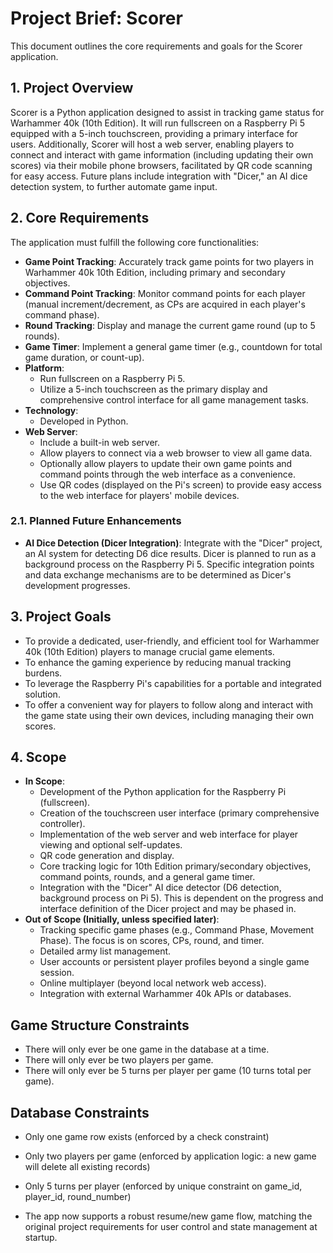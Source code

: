 # Project Brief: Scorer

This document outlines the core requirements and goals for the Scorer application.

## 1. Project Overview

Scorer is a Python application designed to assist in tracking game status for Warhammer 40k (10th Edition). It will run fullscreen on a Raspberry Pi 5 equipped with a 5-inch touchscreen, providing a primary interface for users. Additionally, Scorer will host a web server, enabling players to connect and interact with game information (including updating their own scores) via their mobile phone browsers, facilitated by QR code scanning for easy access. Future plans include integration with "Dicer," an AI dice detection system, to further automate game input.

## 2. Core Requirements

The application must fulfill the following core functionalities:

- **Game Point Tracking**: Accurately track game points for two players in Warhammer 40k 10th Edition, including primary and secondary objectives.
- **Command Point Tracking**: Monitor command points for each player (manual increment/decrement, as CPs are acquired in each player's command phase).
- **Round Tracking**: Display and manage the current game round (up to 5 rounds).
- **Game Timer**: Implement a general game timer (e.g., countdown for total game duration, or count-up).
- **Platform**:
  - Run fullscreen on a Raspberry Pi 5.
  - Utilize a 5-inch touchscreen as the primary display and comprehensive control interface for all game management tasks.
- **Technology**:
  - Developed in Python.
- **Web Server**:
  - Include a built-in web server.
  - Allow players to connect via a web browser to view all game data.
  - Optionally allow players to update their own game points and command points through the web interface as a convenience.
  - Use QR codes (displayed on the Pi's screen) to provide easy access to the web interface for players' mobile devices.

### 2.1. Planned Future Enhancements

- **AI Dice Detection (Dicer Integration)**: Integrate with the "Dicer" project, an AI system for detecting D6 dice results. Dicer is planned to run as a background process on the Raspberry Pi 5. Specific integration points and data exchange mechanisms are to be determined as Dicer's development progresses.

## 3. Project Goals

- To provide a dedicated, user-friendly, and efficient tool for Warhammer 40k (10th Edition) players to manage crucial game elements.
- To enhance the gaming experience by reducing manual tracking burdens.
- To leverage the Raspberry Pi's capabilities for a portable and integrated solution.
- To offer a convenient way for players to follow along and interact with the game state using their own devices, including managing their own scores.

## 4. Scope

- **In Scope**:
  - Development of the Python application for the Raspberry Pi (fullscreen).
  - Creation of the touchscreen user interface (primary comprehensive controller).
  - Implementation of the web server and web interface for player viewing and optional self-updates.
  - QR code generation and display.
  - Core tracking logic for 10th Edition primary/secondary objectives, command points, rounds, and a general game timer.
  - Integration with the "Dicer" AI dice detector (D6 detection, background process on Pi 5). This is dependent on the progress and interface definition of the Dicer project and may be phased in.
- **Out of Scope (Initially, unless specified later)**:
  - Tracking specific game phases (e.g., Command Phase, Movement Phase). The focus is on scores, CPs, round, and timer.
  - Detailed army list management.
  - User accounts or persistent player profiles beyond a single game session.
  - Online multiplayer (beyond local network web access).
  - Integration with external Warhammer 40k APIs or databases.

## Game Structure Constraints

- There will only ever be one game in the database at a time.
- There will only ever be two players per game.
- There will only ever be 5 turns per player per game (10 turns total per game).

## Database Constraints

- Only one game row exists (enforced by a check constraint)
- Only two players per game (enforced by application logic: a new game will delete all existing records)
- Only 5 turns per player (enforced by unique constraint on game_id, player_id, round_number)

- The app now supports a robust resume/new game flow, matching the original project requirements for user control and state management at startup.
